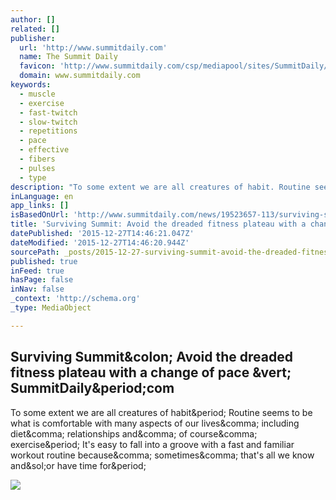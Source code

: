 ```yaml
---
author: []
related: []
publisher:
  url: 'http://www.summitdaily.com'
  name: The Summit Daily
  favicon: 'http://www.summitdaily.com/csp/mediapool/sites/SummitDaily/assets/img/favicon.ico'
  domain: www.summitdaily.com
keywords:
  - muscle
  - exercise
  - fast-twitch
  - slow-twitch
  - repetitions
  - pace
  - effective
  - fibers
  - pulses
  - type
description: "To some extent we are all creatures of habit. Routine seems to be what is comfortable with many aspects of our lives, including diet, relationships and, of course, exercise. It's easy to fall into a groove with a fast and familiar workout routine because, sometimes, that's all we know and/or have time for."
inLanguage: en
app_links: []
isBasedOnUrl: 'http://www.summitdaily.com/news/19523657-113/surviving-summit-avoid-the-dreaded-fitness-plateau-with'
title: 'Surviving Summit: Avoid the dreaded fitness plateau with a change of pace | SummitDaily.com'
datePublished: '2015-12-27T14:46:21.047Z'
dateModified: '2015-12-27T14:46:20.944Z'
sourcePath: _posts/2015-12-27-surviving-summit-avoid-the-dreaded-fitness-plateau-with-a-c.md
published: true
inFeed: true
hasPage: false
inNav: false
_context: 'http://schema.org'
_type: MediaObject

---
```

<article style=""><h1>Surviving Summit&amp;colon; Avoid the dreaded fitness plateau with a change of pace &amp;vert; SummitDaily&amp;period;com</h1><p>To some extent we are all creatures of habit&amp;period; Routine seems to be what is comfortable with many aspects of our lives&amp;comma; including diet&amp;comma; relationships and&amp;comma; of course&amp;comma; exercise&amp;period; It's easy to fall into a groove with a fast and familiar workout routine because&amp;comma; sometimes&amp;comma; that's all we know and&amp;sol;or have time for&amp;period;</p><img src="http://www.summitdaily.com/csp/mediapool/sites/dt.common.streams.StreamServer.cls?STREAMOID=0Mwz5zW9wBWoU62PbyV_0c$daE2N3K4ZzOUsqbU5sYuiBC5sbpqJ8_zX6MysGtWjWCsjLu883Ygn4B49Lvm9bPe2QeMKQdVeZmXF$9l$4uCZ8QDXhaHEp3rvzXRJFdy0KqPHLoMevcTLo3h8xh70Y6N_U_CryOsw6FTOdKL_jpQ-&amp;CONTENTTYPE=image/jpeg" /></article>